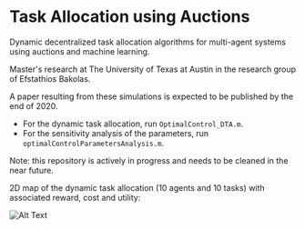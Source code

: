 # Task Allocation using Auctions
Dynamic decentralized task allocation algorithms for multi-agent systems using auctions and machine learning.

Master's research at The University of Texas at Austin in the research group of Efstathios Bakolas.

A paper resulting from these simulations is expected to be published by the end of 2020.

* For the dynamic task allocation, run `OptimalControl_DTA.m`.
* For the sensitivity analysis of the parameters, run `optimalControlParametersAnalysis.m`.

Note: this repository is actively in progress and needs to be cleaned in the near future.

2D map of the dynamic task allocation (10 agents and 10 tasks) with associated reward, cost and utility:

![Alt Text](https://martinbraquet.com/wp-content/uploads/Dynamic-Task-Agent-Allocation.gif)
